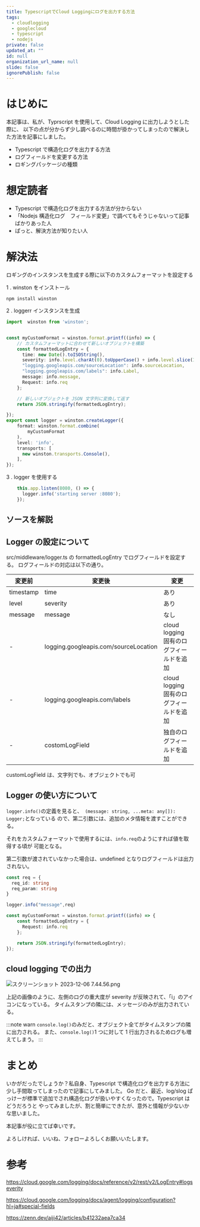 ```yaml
---
title: TypescriptでCloud Loggingにログを出力する方法
tags:
  - cloudlogging
  - googlecloud
  - typescript
  - nodejs
private: false
updated_at: ""
id: null
organization_url_name: null
slide: false
ignorePublish: false
---
```


# はじめに

本記事は、私が、Typrscript を使用して、Cloud Logging に出力しようとした際に、
以下の点が分からず少し調べるのに時間が掛かってしまったので解決した方法を記事にしました。

- Typescript で構造化ログを出力する方法
- ログフィールドを変更する方法
- ロギングパッケージの種類

# 想定読者

- Typescript で構造化ログを出力する方法が分からない
- 「Nodejs 構造化ログ　フィールド変更」で調べてもそうじゃないって記事ばかりあった人
- ぱっと、解決方法が知りたい人

# 解決法

ロギングのインスタンスを生成する際に以下のカスタムフォーマットを設定する

1 . winston をインストール

```bash:npm
npm install winston
```

2 . loggerr インスタンスを生成

```javascript:src/middleware/logger.ts
import  winston from 'winston';


const myCustomFormat = winston.format.printf((info) => {
    // カスタムフォーマットに合わせて新しいオブジェクトを構築
    const formattedLogEntry = {
      time: new Date().toISOString(),
      severity: info.level.charAt(0).toUpperCase() + info.level.slice(1), // 先頭を大文字に変換
      "logging.googleapis.com/sourceLocation": info.sourceLocation,
      "logging.googleapis.com/labels": info.Label,
      message: info.message,
      Request: info.req
    };

    // 新しいオブジェクトを JSON 文字列に変換して返す
    return JSON.stringify(formattedLogEntry);

});
export const logger = winston.createLogger({
    format: winston.format.combine(
        myCustomFormat
    ),
    level: 'info',
    transports: [
      new winston.transports.Console(),
    ],
});
```

3 . logger を使用する

```javascript:src/lib/handler/server.ts
    this.app.listen(8080, () => {
      logger.info('starting server :8080');
    });
```

## ソースを解説

## Logger の設定について

src/middleware/logger.ts の formattedLogEntry でログフィールドを設定する。
ログフィールドの対応は以下の通り。

| 変更前    | 変更後                                | 変更                                     |
| --------- | ------------------------------------- | ---------------------------------------- |
| timestamp | time                                  | あり                                     |
| level     | severity                              | あり                                     |
| message   | message                               | なし                                     |
| -         | logging.googleapis.com/sourceLocation | cloud logging 固有のログフィールドを追加 |
| -         | logging.googleapis.com/labels         | cloud logging 固有のログフィールドを追加 |
| -         | costomLogField                        | 独自のログフィールドを追加               |

customLogField は、文字列でも、オブジェクトでも可

## Logger の使い方について

`logger.info()`の定義を見ると、` (message: string, ...meta: any[]): Logger;`となっている
ので、第二引数には、追加のメタ情報を渡すことができる。

それをカスタムフォーマットで使用するには、`info.req`のようにすれば値を取得する頃が
可能となる。

第二引数が渡されていなかった場合は、undefined となりログフィールドは出力されない。

```javascript:main.ts
const req = {
  req_id: string
  req_param: string
}

logger.info("message",req)
```

```javascript:logger.ts
const myCustomFormat = winston.format.printf((info) => {
    const formattedLogEntry = {
      Request: info.req
    };

    return JSON.stringify(formattedLogEntry);
});
```

## cloud logging での出力

![スクリーンショット 2023-12-06 7.44.56.png](https://qiita-image-store.s3.ap-northeast-1.amazonaws.com/0/1312905/bdb4ead6-ed1a-4453-dde4-bc9cbfae1e6c.png)

上記の画像のように、左側のログの重大度が severity が反映されて、「i」のアイコンになっている。
タイムスタンプの隣には、メッセージのみが出力されている。

:::note warn
`console.log()`のみだと、オブジェクト全てがタイムスタンプの隣に出力される。
また、`console.log()`1 つに対して 1 行出力されるためログも増えてしまう。
:::

# まとめ

いかがだったでしょうか？私自身、Typescript で構造化ログを出力する方法に少し手間取ってしまったので記事にしてみました。
Go だと、最近、log/slog ぱっけーが標準で追加でされ構造化ログが扱いやすくなったので。Typescript はどうだろうと
やってみましたが、割と簡単にできたが、意外と情報が少ないかな思いました。

本記事が役に立てば幸いです。

よろしければ、いいね、フォローよろしくお願いいたします。

# 参考

https://cloud.google.com/logging/docs/reference/v2/rest/v2/LogEntry#logseverity

https://cloud.google.com/logging/docs/agent/logging/configuration?hl=ja#special-fields

https://zenn.dev/aiji42/articles/b41232aea7ca34

